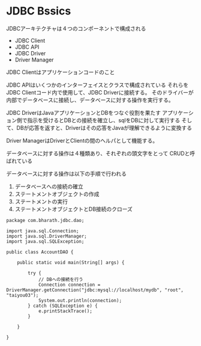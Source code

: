 # JDBC Bssics

JDBCアーキテクチャは４つのコンポーネントで構成される
* JDBC Client
* JDBC API
* JDBC Driver
* Driver Manager

JDBC Clientはアプリケーションコードのこと

JDBC APIはいくつかのインターフェイスとクラスで構成されている
それらをJDBC Clientコード内で使用して、JDBC Driverに接続する。
そのドライバーが内部でデータベースに接続し、データベースに対する操作を実行する。

JDBC DriverはJavaアプリケーションとDBをつなぐ役割を果たす
アプリケーション側で指示を受けるとDBとの接続を確立し、sqlをDBに対して実行する
そして、DBが応答を返すと、Driverはその応答をJavaが理解できるように変換する

Driver ManagerはDriverとClientの間のヘルパとして機能する。

データベースに対する操作は４種類あり、それぞれの頭文字をとって
CRUDと呼ばれている

データベースに対する操作は以下の手順で行われる
1. データベースへの接続の確立
2. ステートメントオブジェクトの作成
3. ステートメントの実行
4. ステートメントオブジェクトとDB接続のクローズ

```
package com.bharath.jdbc.dao;

import java.sql.Connection;
import java.sql.DriverManager;
import java.sql.SQLException;

public class AccountDAO {

	public static void main(String[] args) {

		try {
			// DBへの接続を行う
			Connection connection = DriverManager.getConnection("jdbc:mysql://localhost/mydb", "root", "taiyou03");
			System.out.println(connection);
		} catch (SQLException e) {
			e.printStackTrace();
		}

	}

}

```
